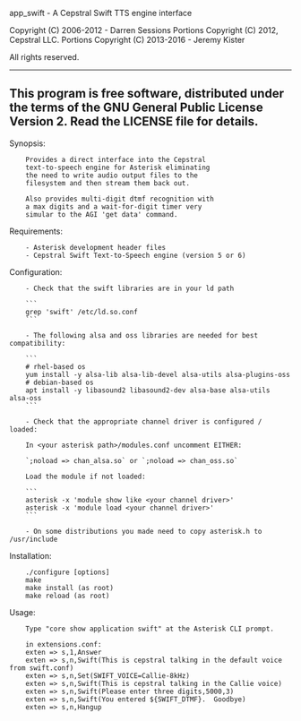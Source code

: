  
  app_swift - A Cepstral Swift TTS engine interface

  Copyright (C) 2006-2012 - Darren Sessions
  Portions Copyright (C) 2012, Cepstral LLC.
  Portions Copyright (C) 2013-2016 - Jeremy Kister

 
  All rights reserved.

  ---
  This program is free software, distributed under the terms of
  the GNU General Public License Version 2. Read the LICENSE
  file for details.
  ---


  Synopsis:

        Provides a direct interface into the Cepstral
        text-to-speech engine for Asterisk eliminating
        the need to write audio output files to the 
        filesystem and then stream them back out.

        Also provides multi-digit dtmf recognition with
        a max digits and a wait-for-digit timer very 
        simular to the AGI 'get data' command.

  Requirements: 

        - Asterisk development header files
        - Cepstral Swift Text-to-Speech engine (version 5 or 6)

  Configuration: 
                
        - Check that the swift libraries are in your ld path  

        ```
        grep 'swift' /etc/ld.so.conf
        ```

        - The following alsa and oss libraries are needed for best compatibility:  

        ```
        # rhel-based os
        yum install -y alsa-lib alsa-lib-devel alsa-utils alsa-plugins-oss
        # debian-based os
        apt install -y libasound2 libasound2-dev alsa-base alsa-utils alsa-oss
        ```

        - Check that the appropriate channel driver is configured / loaded:  

        In <your asterisk path>/modules.conf uncomment EITHER:
        
        `;noload => chan_alsa.so` or `;noload => chan_oss.so`

        Load the module if not loaded:  

        ```
        asterisk -x 'module show like <your channel driver>'
        asterisk -x 'module load <your channel driver>'
        ```

        - On some distributions you made need to copy asterisk.h to /usr/include

  Installation:  

        ./configure [options]
        make
        make install (as root)
        make reload (as root)

  Usage:        

        Type "core show application swift" at the Asterisk CLI prompt.

        in extensions.conf:
        exten => s,1,Answer
        exten => s,n,Swift(This is cepstral talking in the default voice from swift.conf)
        exten => s,n,Set(SWIFT_VOICE=Callie-8kHz)
        exten => s,n,Swift(This is cepstral talking in the Callie voice)
        exten => s,n,Swift(Please enter three digits,5000,3)
        exten => s,n,Swift(You entered ${SWIFT_DTMF}.  Goodbye)
        exten => s,n,Hangup

